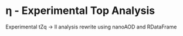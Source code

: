 # η - Experimental Top Analysis

Experimental tZq -> ll analysis rewrite using nanoAOD and RDataFrame
